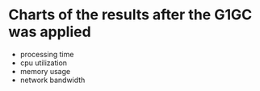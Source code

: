 # Charts of the results after the G1GC was applied

- processing time
- cpu utilization
- memory usage
- network bandwidth
